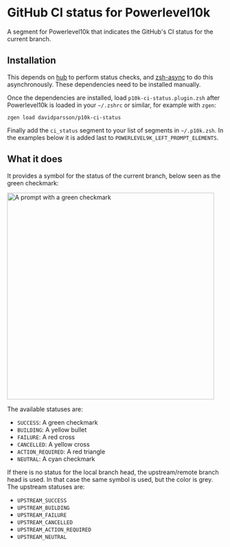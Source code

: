 # GitHub CI status for Powerlevel10k

A segment for Powerlevel10k that indicates the GitHub's CI status for the current branch. 

## Installation

This depends on [hub](https://hub.github.com) to perform status checks, and 
[zsh-async](https://github.com/mafredri/zsh-async) to do this asynchronously. These
dependencies need to be installed manually.

Once the dependencies are installed, load `p10k-ci-status.plugin.zsh` after Powerlevel10k is
loaded in your `~/.zshrc` or similar, for example with `zgen`:

    zgen load davidparsson/p10k-ci-status

Finally add the `ci_status` segment to your list of segments in `~/.p10k.zsh`. In the examples
below it is added last to `POWERLEVEL9K_LEFT_PROMPT_ELEMENTS`.

## What it does

It provides a symbol for the status of the current branch, below seen as the green checkmark:

<img width="482" alt="A prompt with a green checkmark" src="https://github.com/davidparsson/p10k-ci-status/assets/325325/7922a106-ec65-4655-8954-eb4e624417cf">

The available statuses are:
- `SUCCESS`: A green checkmark
- `BUILDING`: A yellow bullet
- `FAILURE`: A red cross
- `CANCELLED`: A yellow cross
- `ACTION_REQUIRED`: A red triangle
- `NEUTRAL`: A cyan checkmark

If there is no status for the local branch head, the upstream/remote branch head is used. In that
case the same symbol is used, but the color is grey. The upstream statuses are:
- `UPSTREAM_SUCCESS`
- `UPSTREAM_BUILDING`
- `UPSTREAM_FAILURE`
- `UPSTREAM_CANCELLED`
- `UPSTREAM_ACTION_REQUIRED`
- `UPSTREAM_NEUTRAL`
